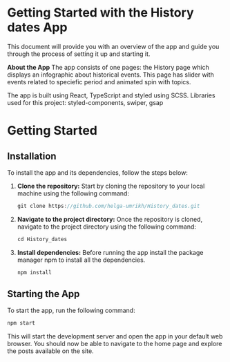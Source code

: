 # Getting Started with the History dates App

This document will provide you with an overview of the app and guide you through the process of setting it up and starting it.

**About the App** 
The app consists of one pages: the History page which displays an infographic about historical events. This page has slider with events related to speciefic period and animated spin with topics.

The app is built using React, TypeScript and styled using SCSS.
Libraries used for this project: styled-components, swiper, gsap

# Getting Started

## Installation
To install the app and its dependencies, follow the steps below:
1.  **Clone the repository:** 
	Start by cloning the repository to your local machine using the following command:
	```cpp
	git clone https://github.com/helga-umrikh/History_dates.git
	```
2.  **Navigate to the project directory:**
	Once the repository is cloned, navigate to the project directory using the following command:
	```cpp
	cd History_dates
	```
3. **Install dependencies:**
	Before running the app install the package manager npm to install all the dependencies. 
	```cpp
	npm install
	```

## Starting the App

To start the app, run the following command:
```cpp
npm start
```
This will start the development server and open the app in your default web browser. You should now be able to navigate to the home page and explore the posts available on the site.